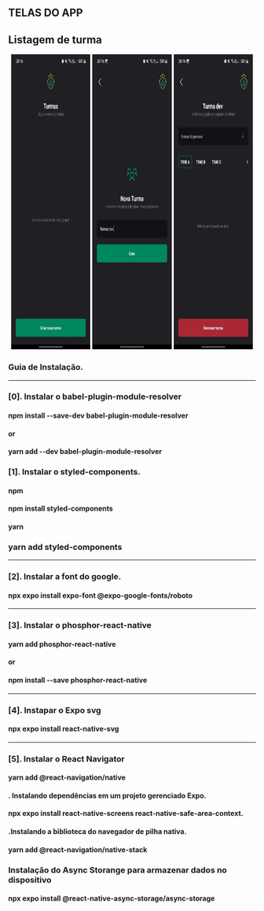 ## TELAS DO APP
## Listagem de turma
<p align="center">
<img width="32%" height="600" src="assets/tela-01.jpeg" />
<img width="32%" height="600" src="assets/tela-02.jpeg" />
<img width="32%" height="600" src="assets/tela-03.jpeg" />
</p>


### Guia de Instalação.

---

### [0]. Instalar o babel-plugin-module-resolver

#### npm install --save-dev babel-plugin-module-resolver
#### or 
#### yarn add --dev babel-plugin-module-resolver

### [1]. Instalar o styled-components.

#### npm

#### npm install styled-components

#### yarn

### yarn add styled-components

---

### [2]. Instalar a font do google.

#### npx expo install expo-font @expo-google-fonts/roboto

---

### [3]. Instalar o phosphor-react-native

#### yarn add phosphor-react-native

#### or

#### npm install --save phosphor-react-native

---

### [4]. Instapar o Expo svg

#### npx expo install react-native-svg
---
### [5]. Instalar o React Navigator

#### yarn add @react-navigation/native

#### . Instalando dependências em um projeto gerenciado Expo.

#### npx expo install react-native-screens react-native-safe-area-context.

#### .Instalando a biblioteca do navegador de pilha nativa.

#### yarn add @react-navigation/native-stack

### Instalação do Async Storange para armazenar dados no dispositivo
#### npx expo install @react-native-async-storage/async-storage



